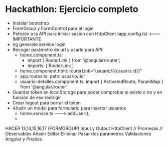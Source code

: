# Hackathlon: Ejercicio completo

* Instalar bootstrap
* FormGroup y FormControl para el login
* Petición a la API para iniciar sesión con HttpClient (app.config.ts) <--- IMPORTANTE
* ng generate service login
* Recoger parámetro de url y usarlo para API:
    * home.component.ts: 
        - import { RouterLink } from '@angular/router';
        - imports: [ RouterLink ]
    * home.component.html: routerLink="usuario/{{usuario.id}}"
    * app.routes.ts: path:'usuario/:id'
    * usuario-detalles.component.ts: import { ActivatedRoute, ParamMap } from '@angular/router';
* Guardar token en localStorage para poder comprobar si existe o no y en función de eso redirigir
* Crear logout para borrar el token
* Añadir un modal para formulario para insertar usuarios
    * home.service.ts ---> addUser();
    * 


HACER 13,14,15,16,17 (FORMGROUP)
Input y Output
HttpClient // Promesas // Observables
Añadir
Editar
Eliminar
Pasar dos parámetros
Validaciones Angular y Propias